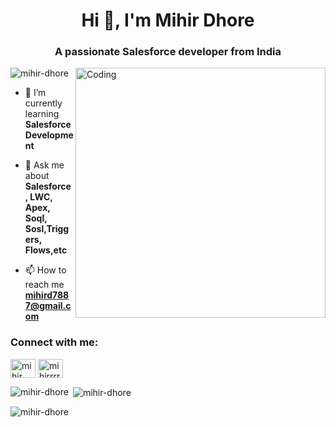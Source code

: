<h1 align="center">Hi 👋, I'm Mihir Dhore</h1>
<h3 align="center">A passionate Salesforce developer from India</h3>
<img align="right" alt="Coding" width="400px" src="https://user-images.githubusercontent.com/75851313/151668395-5591532b-28da-46a6-9476-7c9694bcb60e.gif">
<p align="left"> <img src="https://komarev.com/ghpvc/?username=mihir-dhore&label=Profile%20views&color=0e75b6&style=flat" alt="mihir-dhore" /> </p>

- 🌱 I’m currently learning **Salesforce Development**

- 💬 Ask me about **Salesforce, LWC, Apex, Soql, Sosl,Triggers, Flows,etc**

- 📫 How to reach me **mihird7887@gmail.com**

<h3 align="left">Connect with me:</h3>
<p align="left">
<a href="https://linkedin.com/in/mihir dhore" target="blank"><img align="center" src="https://raw.githubusercontent.com/rahuldkjain/github-profile-readme-generator/master/src/images/icons/Social/linked-in-alt.svg" alt="mihir dhore" height="30" width="40" /></a>
<a href="https://instagram.com/mihirrrr__._" target="blank"><img align="center" src="https://raw.githubusercontent.com/rahuldkjain/github-profile-readme-generator/master/src/images/icons/Social/instagram.svg" alt="mihirrrr__._" height="30" width="40" /></a>
</p>

<p><img align="left" src="https://github-readme-stats.vercel.app/api/top-langs?username=mihir-dhore&show_icons=true&locale=en&layout=compact" alt="mihir-dhore" /></p>

<p>&nbsp;<img align="center" src="https://github-readme-stats.vercel.app/api?username=mihir-dhore&show_icons=true&locale=en" alt="mihir-dhore" /></p>

<p><img align="center" src="https://github-readme-streak-stats.herokuapp.com/?user=mihir-dhore&" alt="mihir-dhore" /></p>
